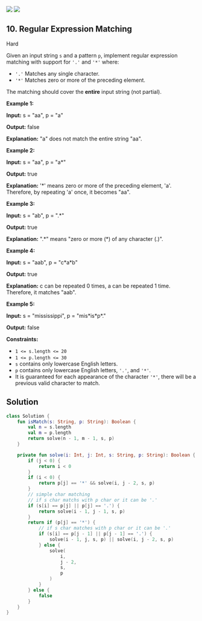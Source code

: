[![](https://img.shields.io/github/stars/javadev/LeetCode-in-All?label=Stars&style=flat-square)](https://github.com/javadev/LeetCode-in-All)
[![](https://img.shields.io/github/forks/javadev/LeetCode-in-All?label=Fork%20me%20on%20GitHub%20&style=flat-square)](https://github.com/javadev/LeetCode-in-All/fork)

## 10\. Regular Expression Matching

Hard

Given an input string `s` and a pattern `p`, implement regular expression matching with support for `'.'` and `'*'` where:

*   `'.'` Matches any single character.
*   `'*'` Matches zero or more of the preceding element.

The matching should cover the **entire** input string (not partial).

**Example 1:**

**Input:** s = "aa", p = "a"

**Output:** false

**Explanation:** "a" does not match the entire string "aa". 

**Example 2:**

**Input:** s = "aa", p = "a\*"

**Output:** true

**Explanation:** '\*' means zero or more of the preceding element, 'a'. Therefore, by repeating 'a' once, it becomes "aa". 

**Example 3:**

**Input:** s = "ab", p = ".\*"

**Output:** true

**Explanation:** ".\*" means "zero or more (\*) of any character (.)". 

**Example 4:**

**Input:** s = "aab", p = "c\*a\*b"

**Output:** true

**Explanation:** c can be repeated 0 times, a can be repeated 1 time. Therefore, it matches "aab". 

**Example 5:**

**Input:** s = "mississippi", p = "mis\*is\*p\*."

**Output:** false 

**Constraints:**

*   `1 <= s.length <= 20`
*   `1 <= p.length <= 30`
*   `s` contains only lowercase English letters.
*   `p` contains only lowercase English letters, `'.'`, and `'*'`.
*   It is guaranteed for each appearance of the character `'*'`, there will be a previous valid character to match.

## Solution

```kotlin
class Solution {
    fun isMatch(s: String, p: String): Boolean {
        val n = s.length
        val m = p.length
        return solve(n - 1, m - 1, s, p)
    }

    private fun solve(i: Int, j: Int, s: String, p: String): Boolean {
        if (j < 0) {
            return i < 0
        }
        if (i < 0) {
            return p[j] == '*' && solve(i, j - 2, s, p)
        }
        // simple char matching
        // if s char matchs with p char or it can be '.'
        if (s[i] == p[j] || p[j] == '.') {
            return solve(i - 1, j - 1, s, p)
        }
        return if (p[j] == '*') {
            // if s char matches with p char or it can be '.'
            if (s[i] == p[j - 1] || p[j - 1] == '.') {
                solve(i - 1, j, s, p) || solve(i, j - 2, s, p)
            } else {
                solve(
                    i,
                    j - 2,
                    s,
                    p
                )
            }
        } else {
            false
        }
    }
}
```